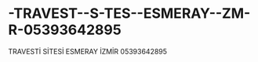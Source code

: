 -TRAVEST--S-TES--ESMERAY--ZM-R-05393642895
==========================================

 TRAVESTİ SİTESİ ESMERAY İZMİR 05393642895
